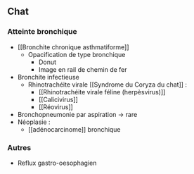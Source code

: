## Chat

### Atteinte bronchique
- [[Bronchite chronique asthmatiforme]] 
	- Opacification de type bronchique
		- Donut
		- Image en rail de chemin de fer
- Bronchite infectieuse
	- Rhinotrachéite virale [[Syndrome du Coryza du chat]] :
		- [[Rhinotrachéite virale féline (herpèsvirus)]]
		- [[Calicivirus]]
		- [[Réovirus]]
- Bronchopneumonie par aspiration -> rare
- Néoplasie :
	- [[adénocarcinome]] bronchique

### Autres
- Reflux gastro-oesophagien